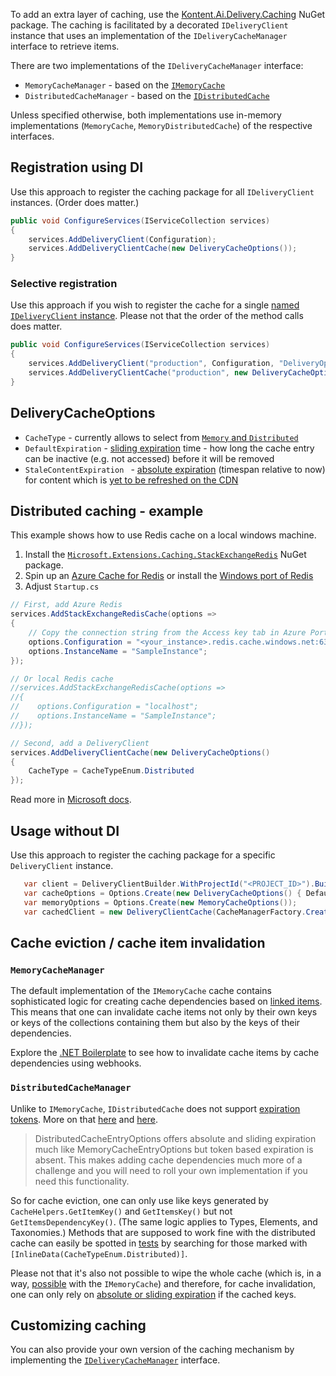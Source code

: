 To add an extra layer of caching, use the [Kontent.Ai.Delivery.Caching](https://www.nuget.org/packages/Kontent.Ai.Delivery.Caching) NuGet package. The caching is facilitated by a decorated `IDeliveryClient` instance that uses an implementation of the `IDeliveryCacheManager` interface to retrieve items.

There are two implementations of the `IDeliveryCacheManager` interface:
- `MemoryCacheManager` - based on the [`IMemoryCache`](https://docs.microsoft.com/en-us/aspnet/core/performance/caching/memory)
- `DistributedCacheManager` - based on the [`IDistributedCache`](https://docs.microsoft.com/en-us/aspnet/core/performance/caching/distributed)

Unless specified otherwise, both implementations use in-memory implementations (`MemoryCache`, `MemoryDistributedCache`) of the respective interfaces.

## Registration using DI

Use this approach to register the caching package for all `IDeliveryClient` instances. (Order does matter.)

```csharp
public void ConfigureServices(IServiceCollection services)
{
    services.AddDeliveryClient(Configuration);
    services.AddDeliveryClientCache(new DeliveryCacheOptions());
}
```

### Selective registration
Use this approach if you wish to register the cache for a single [named `IDeliveryClient` instance](../Configuration/multiple-delivery-clients.md). Please not that the order of the method calls does matter.

```csharp
public void ConfigureServices(IServiceCollection services)
{
    services.AddDeliveryClient("production", Configuration, "DeliveryOptions1");
    services.AddDeliveryClientCache("production", new DeliveryCacheOptions());
}
```

## DeliveryCacheOptions

- `CacheType` - currently allows to select from [`Memory` and `Distributed`](https://github.com/kontent-ai/delivery-sdk-net/Kontent.Ai.Delivery.Caching/CacheTypeEnum.cs)
- `DefaultExpiration` - [sliding expiration](https://docs.microsoft.com/en-us/dotnet/api/microsoft.extensions.caching.memory.memorycacheentryextensions.setslidingexpiration) time - how long the cache entry can be inactive (e.g. not accessed) before it will be removed
- `StaleContentExpiration ` - [absolute expiration](https://docs.microsoft.com/en-us/dotnet/api/microsoft.extensions.caching.memory.cacheentryextensions.setabsoluteexpiration) (timespan relative to now) for content which is [yet to be refreshed on the CDN](https://github.com/kontent-ai/boilerplate-net/issues/94#issuecomment-602688995)

## Distributed caching - example
This example shows how to use Redis cache on a local windows machine.

1. Install the [`Microsoft.Extensions.Caching.StackExchangeRedis`](https://www.nuget.org/packages/Microsoft.Extensions.Caching.StackExchangeRedis/) NuGet package.
2. Spin up an [Azure Cache for Redis](https://azure.microsoft.com/en-us/services/cache/) or install the [Windows port of Redis](https://github.com/tporadowski/redis/releases)
3. Adjust `Startup.cs`
```csharp
// First, add Azure Redis
services.AddStackExchangeRedisCache(options =>
{
    // Copy the connection string from the Access key tab in Azure Portal
    options.Configuration = "<your_instance>.redis.cache.windows.net:6380,password=<your_pwd>,ssl=True,abortConnect=False";
    options.InstanceName = "SampleInstance";
});

// Or local Redis cache
//services.AddStackExchangeRedisCache(options =>
//{
//    options.Configuration = "localhost";
//    options.InstanceName = "SampleInstance";
//});

// Second, add a DeliveryClient
services.AddDeliveryClientCache(new DeliveryCacheOptions()
{
    CacheType = CacheTypeEnum.Distributed
});
```
Read more in [Microsoft docs](https://docs.microsoft.com/en-us/aspnet/core/performance/caching/distributed).

## Usage without DI

Use this approach to register the caching package for a specific `DeliveryClient` instance.

```csharp
   var client = DeliveryClientBuilder.WithProjectId("<PROJECT_ID>").Build();           
   var cacheOptions = Options.Create(new DeliveryCacheOptions() { DefaultExpiration = new TimeSpan(2, 0, 0) }) ;
   var memoryOptions = Options.Create(new MemoryCacheOptions());
   var cachedClient = new DeliveryClientCache(CacheManagerFactory.Create(new MemoryCache(memoryOptions), cacheOptions), client);
```

## Cache eviction / cache item invalidation

### `MemoryCacheManager`
The default implementation of the `IMemoryCache` cache contains sophisticated logic for creating cache dependencies based on [linked items](https://docs.kontent.ai/tutorials/develop-apps/get-content/linked-items-and-subpages). This means that one can invalidate cache items not only by their own keys or keys of the collections containing them but also by the keys of their dependencies.

Explore the [.NET Boilerplate](https://github.com/kontent-ai/boilerplate-net/src/content/Kontent.Ai.Boilerplate/Areas/WebHooks/Controllers/WebhooksController.cs) to see how to invalidate cache items by cache dependencies using webhooks.

### `DistributedCacheManager`

Unlike to `IMemoryCache`, `IDistributedCache` does not support [expiration tokens](https://docs.microsoft.com/en-us/dotnet/api/microsoft.extensions.caching.memory.memorycacheentryextensions.addexpirationtoken?view=dotnet-plat-ext-3.1). More on that [here](https://www.devtrends.co.uk/blog/custom-response-caching-in-asp.net-core-with-cache-invalidation) and [here](https://www.devtrends.co.uk/blog/a-guide-to-caching-in-asp.net-core).

> DistributedCacheEntryOptions offers absolute and sliding expiration much like MemoryCacheEntryOptions but token based expiration is absent. This makes adding cache dependencies much more of a challenge and you will need to roll your own implementation if you need this functionality.

So for cache eviction, one can only use like keys generated by `CacheHelpers.GetItemKey()` and `GetItemsKey()` but not `GetItemsDependencyKey()`. (The same logic applies to Types, Elements, and Taxonomies.) Methods that are supposed to work fine with the distributed cache can easily be spotted in [tests](https://github.com/kontent-ai/delivery-sdk-net/Kontent.Ai.Delivery.Caching.Tests/DeliveryClientCacheTests.cs) by searching for those marked with `[InlineData(CacheTypeEnum.Distributed)]`.

Please not that it's also not possible to wipe the whole cache (which is, in a way, [possible](https://stackoverflow.com/a/45543023/1332034) with the `IMemoryCache`) and therefore, for cache invalidation, one can only rely on [absolute or sliding expiration](https://docs.microsoft.com/en-us/dotnet/api/microsoft.extensions.caching.distributed.distributedcacheentryoptions?view=dotnet-plat-ext-3.1) if the cached keys.


## Customizing caching

You can also provide your own version of the caching mechanism by implementing the [`IDeliveryCacheManager`](https://github.com/kontent-ai/delivery-sdk-net/Kontent.Ai.Delivery.Abstractions/IDeliveryCacheManager.cs) interface.